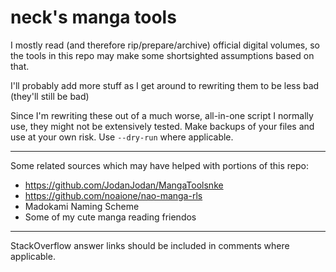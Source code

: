 # neck's manga tools
I mostly read (and therefore rip/prepare/archive) official digital volumes, so the tools in this repo may make some shortsighted assumptions based on that.

I'll probably add more stuff as I get around to rewriting them to be less bad (they'll still be bad)

Since I'm rewriting these out of a much worse, all-in-one script I normally use, they might not be extensively tested. Make backups of your files and use at your own risk. Use `--dry-run` where applicable.

---

Some related sources which may have helped with portions of this repo:

- https://github.com/JodanJodan/MangaToolsnke
- https://github.com/noaione/nao-manga-rls
- Madokami Naming Scheme
- Some of my cute manga reading friendos

---

StackOverflow answer links should be included in comments where applicable.
